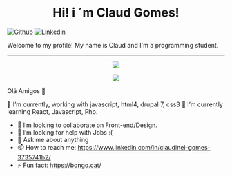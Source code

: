 
<h1 align="center">Hi! i ´m Claud Gomes!</h1>

[![Github](https://img.shields.io/badge/-Github-000?style=flat&logo=Github&logoColor=white)](https://github.com/ClaudHelloWorld)
[![Linkedin](https://img.shields.io/badge/-LinkedIn-blue?style=flat&logo=Linkedin&logoColor=white)](https://www.linkedin.com/in/claudinei-gomes-3735741b2/)

Welcome to my profile! My name is Claud and I'm a programming student.
<hr>

<p align="center">
  <img src="https://github-readme-stats.vercel.app/api?username=ClaudHelloWorld&show_icons=true&hide=contribs,prs&cache_seconds=86400&theme=midnight-purple" />
</p>


<p align="center">
  <img src="https://github-readme-stats.vercel.app/api/top-langs/?username=ClaudHelloWorld&show_icons=true&layout=compact&card_width=445px&theme=midnight-purple" />
</p>

Olá Amigos 👋




 🔭 I’m currently, working with javascript, html4, drupal 7, css3
 🌱 I’m currently learning React, Javascript, Php.
- 👯 I’m looking to collaborate on Front-end/Design.
- 🤔 I’m looking for help with Jobs :(
- 💬 Ask me about anything
- 📫 How to reach me: https://www.linkedin.com/in/claudinei-gomes-3735741b2/
- ⚡ Fun fact: https://bongo.cat/

